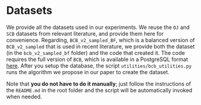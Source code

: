 # Datasets
We provide all the datasets used in our experiments. We reuse the `OJ` and `SCB` datasets from relevant literature, and provide them here for convenience. Regarding, `BCB_v2_sampled_BF`, which is a balanced version of `BCB_v2_sampled` that is used in recent literature, we provide both the dataset (in the `bcb_v2_sampled_bf` folder) and the code that created it. The code requires the full version of `BCB`, which is available in a PostgreSQL format [here](https://github.com/clonebench/BigCloneBench). After you setup the database, the script `utilities/bcb_utilities.py` runs the algorithm we propose in our paper to create the dataset. 

Note that **you do not have to do it manually**; just follow the instructions of the `README.md` in the root folder and the script will be automatically invoked when needed.
